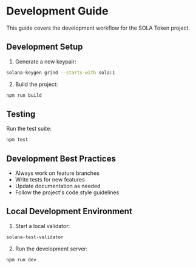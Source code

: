 # Development Guide

This guide covers the development workflow for the SOLA Token project.

## Development Setup

1. Generate a new keypair:
```bash
solana-keygen grind --starts-with sola:1
```

2. Build the project:
```bash
npm run build
```

## Testing

Run the test suite:
```bash
npm test
```

## Development Best Practices

- Always work on feature branches
- Write tests for new features
- Update documentation as needed
- Follow the project's code style guidelines

## Local Development Environment

1. Start a local validator:
```bash
solana-test-validator
```

2. Run the development server:
```bash
npm run dev
``` 